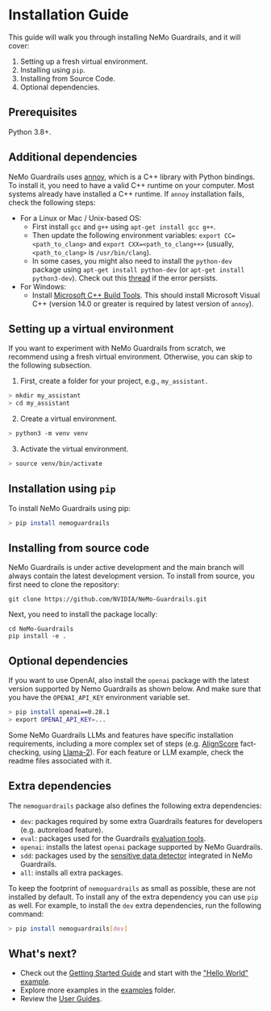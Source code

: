 # Installation Guide

This guide will walk you through installing NeMo Guardrails, and it will cover:

1. Setting up a fresh virtual environment.
2. Installing using `pip`.
3. Installing from Source Code.
4. Optional dependencies.

## Prerequisites

Python 3.8+.

## Additional dependencies

NeMo Guardrails uses [annoy](https://github.com/spotify/annoy), which is a C++ library with Python bindings. To install it, you need to have a valid C++ runtime on your computer.
Most systems already have installed a C++ runtime. If `annoy` installation fails, check the following steps:

- For a Linux or Mac / Unix-based OS:
  - First install `gcc` and `g++` using `apt-get install gcc g++`.
  - Then update the following environment variables: `export CC=<path_to_clang>` and `export CXX=<path_to_clang++>` (usually, `<path_to_clang>` is `/usr/bin/clang`).
  - In some cases, you might also need to install the `python-dev` package using `apt-get install python-dev` (or `apt-get install python3-dev`). Check out this [thread](https://stackoverflow.com/questions/21530577/fatal-error-python-h-no-such-file-or-directory) if the error persists.
- For Windows:
  - Install [Microsoft C++ Build Tools](https://visualstudio.microsoft.com/visual-cpp-build-tools/). This should install Microsoft Visual C++ (version 14.0 or greater is required by latest version of `annoy`).

## Setting up a virtual environment

If you want to experiment with NeMo Guardrails from scratch, we recommend using a fresh virtual environment. Otherwise, you can skip to the following subsection.

1. First, create a folder for your project, e.g., `my_assistant.`

 ```bash
 > mkdir my_assistant
 > cd my_assistant
 ```

2. Create a virtual environment.

 ```bash
 > python3 -m venv venv
 ```

3. Activate the virtual environment.

 ```bash
 > source venv/bin/activate
 ```

## Installation using `pip`

To install NeMo Guardrails using pip:

 ```bash
 > pip install nemoguardrails
 ```

## Installing from source code

NeMo Guardrails is under active development and the main branch will always contain the latest development version. To install from source, you first need to clone the repository:

```
git clone https://github.com/NVIDIA/NeMo-Guardrails.git
```

Next, you need to install the package locally:

```
cd NeMo-Guardrails
pip install -e .
```

## Optional dependencies

If you want to use OpenAI, also install the `openai` package with the latest version supported by Nemo Guardrails as shown below.
And make sure that you have the `OPENAI_API_KEY` environment variable set.

 ```bash
 > pip install openai==0.28.1
 > export OPENAI_API_KEY=...
 ```

Some NeMo Guardrails LLMs and features have specific installation requirements, including a more complex set of steps (e.g. [AlignScore](../user_guides/advanced/align_score_deployment.md) fact-checking, using [Llama-2](../../examples/configs/llm/hf_pipeline_llama2/README.md)).
For each feature or LLM example, check the readme files associated with it.

## Extra dependencies

The `nemoguardrails` package also defines the following extra dependencies:

- `dev`: packages required by some extra Guardrails features for developers (e.g. autoreload feature).
- `eval`: packages used for the Guardrails [evaluation tools](../../nemoguardrails/eval/README.md).
- `openai`: installs the latest `openai` package supported by NeMo Guardrails.
- `sdd`: packages used by the [sensitive data detector](../user_guides/guardrails-library.md#sensitive-data-detection) integrated in NeMo Guardrails.
- `all`: installs all extra packages.

To keep the footprint of `nemoguardrails` as small as possible, these are not installed by default. To install any of the extra dependency you can use `pip` as well. For example, to install the `dev` extra dependencies, run the following command:

```bash
> pip install nemoguardrails[dev]
```

## What's next?

* Check out the [Getting Started Guide](../getting_started) and start with the ["Hello World" example](../getting_started/1_hello_world).
* Explore more examples in the [examples](../../examples) folder.
* Review the [User Guides](../user_guides).
